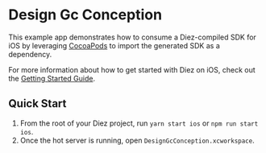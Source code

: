 # Design Gc Conception

This example app demonstrates how to consume a Diez-compiled SDK for iOS by leveraging [CocoaPods](https://cocoapods.org) to import the generated SDK as a dependency.

For more information about how to get started with Diez on iOS, check out the [Getting Started Guide](https://diez.org/getting-started/swift.html).

## Quick Start

1. From the root of your Diez project, run `yarn start ios` or `npm run start ios`.
2. Once the hot server is running, open `DesignGcConception.xcworkspace`.
